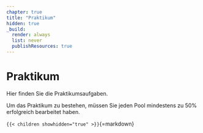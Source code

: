 ```yaml
---
chapter: true
title: "Praktikum"
hidden: true
_build:
  render: always
  list: never
  publishResources: true
---
```



# Praktikum

Hier finden Sie die Praktikumsaufgaben.

Um das Praktikum zu bestehen, müssen Sie jeden Pool mindestens zu 50% erfolgreich bearbeitet haben.


`{{< children showhidden="true" >}}`{=markdown}
